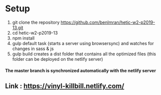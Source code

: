# Setup
1. git clone the repository https://github.com/benImran/hetic-w2-p2019-13.git
2. cd hetic-w2-p2019-13
3. npm install
4. gulp default task (starts a server using browsersync) and watches for changes in sass & js
5. gulp build creates a dist folder that contains all the optimized files (this folder can be deployed on the netlify server)
#### The master branch is synchronized automatically with the netlify server

## Link : https://vinyl-killbill.netlify.com/
